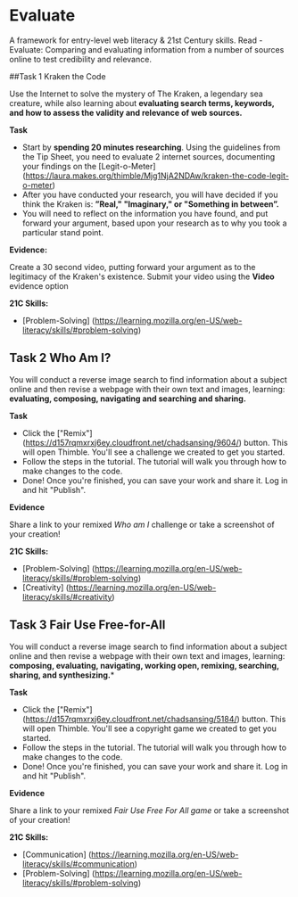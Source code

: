 # Evaluate

A framework for entry-level web literacy & 21st Century skills. Read - Evaluate: Comparing and evaluating information from a number of sources online to test credibility and relevance.

##Task 1 Kraken the Code

Use the Internet to solve the mystery of The Kraken, a legendary sea creature, while also learning about **evaluating search terms, keywords, and how to assess the validity and relevance of web sources.**

**Task**

* Start by **spending 20 minutes researching**. Using the guidelines from the Tip Sheet, you need to evaluate 2 internet sources, documenting your findings on the [Legit-o-Meter] (https://laura.makes.org/thimble/Mjg1NjA2NDAw/kraken-the-code-legit-o-meter)
* After you have conducted your research, you will have decided if you think the Kraken is: **”Real," "Imaginary," or "Something in between”.**
* You will need to reflect on the information you have found, and put forward your argument, based upon your research as to why you took a particular stand point.

**Evidence:**

Create a 30 second video, putting forward your argument as to the legitimacy of the Kraken's existence. Submit your video using the **Video** evidence option

**21C Skills:** 

* [Problem-Solving] (https://learning.mozilla.org/en-US/web-literacy/skills/#problem-solving)

## Task 2 Who Am I?
You will conduct a reverse image search to find information about a subject online and then revise a webpage with their own text and images, learning: **evaluating, composing, navigating and searching and sharing.**

**Task**
* Click the ["Remix"] (https://d157rqmxrxj6ey.cloudfront.net/chadsansing/9604/) button. This will open Thimble. You'll see a challenge we created to get you started.
* Follow the steps in the tutorial. The tutorial will walk you through how to make changes to the code.
* Done! Once you're finished, you can save your work and share it. Log in and hit "Publish".

**Evidence**

Share a link to your remixed *Who am I* challenge or take a screenshot of your creation!

**21C Skills:** 

* [Problem-Solving] (https://learning.mozilla.org/en-US/web-literacy/skills/#problem-solving)
* [Creativity] (https://learning.mozilla.org/en-US/web-literacy/skills/#creativity)

## Task 3 Fair Use Free-for-All
You will conduct a reverse image search to find information about a subject online and then revise a webpage with their own text and images, learning: **composing, evaluating, navigating, working open, remixing, searching, sharing, and synthesizing.***

**Task**
* Click the ["Remix"] (https://d157rqmxrxj6ey.cloudfront.net/chadsansing/5184/) button. This will open Thimble. You'll see a copyright game we created to get you started.
* Follow the steps in the tutorial. The tutorial will walk you through how to make changes to the code.
* Done! Once you're finished, you can save your work and share it. Log in and hit "Publish".

**Evidence**

Share a link to your remixed *Fair Use Free For All game* or take a screenshot of your creation!

**21C Skills:** 

* [Communication] (https://learning.mozilla.org/en-US/web-literacy/skills/#communication)
* [Problem-Solving] (https://learning.mozilla.org/en-US/web-literacy/skills/#problem-solving)
